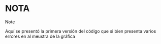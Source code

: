 # NOTA
>[!NOTE]
>
>Aquí se presentó la primera versión del código que si bien presenta varios errores en al meustra de la gráfica 
